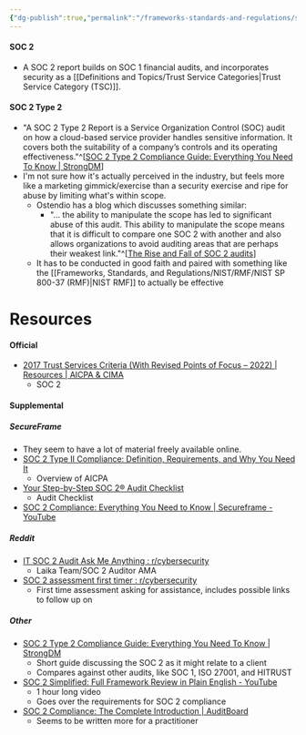 ```yaml
---
{"dg-publish":true,"permalink":"/frameworks-standards-and-regulations/soc/soc-2/","updated":"2025-06-30T14:35:53.392-07:00"}
---
```


#### SOC 2
- A SOC 2 report builds on SOC 1 financial audits, and incorporates security as a [[Definitions and Topics/Trust Service Categories\|Trust Service Category (TSC)]].

#### SOC 2 Type 2
- "A SOC 2 Type 2 Report is a Service Organization Control (SOC) audit on how a cloud-based service provider handles sensitive information. It covers both the suitability of a company’s controls and its operating effectiveness."^[[SOC 2 Type 2 Compliance Guide: Everything You Need To Know | StrongDM](https://www.strongdm.com/blog/what-is-soc-2-type-2)]
- I'm not sure how it's actually perceived in the industry, but feels more like a marketing gimmick/exercise than a security exercise and ripe for abuse by limiting what's within scope.
	- Ostendio has a blog which discusses something similar:
		- "... the ability to manipulate the scope has led to significant abuse of this audit. This ability to manipulate the scope means that it is difficult to compare one SOC 2 with another and also allows organizations to avoid auditing areas that are perhaps their weakest link."^[[The Rise and Fall of SOC 2 audits](https://www.ostendio.com/blog/the-rise-and-fall-of-soc2-audits)]
	- It has to be conducted in good faith and paired with something like the [[Frameworks, Standards, and Regulations/NIST/RMF/NIST SP 800-37 (RMF)\|NIST RMF]] to actually be effective



# Resources
#### Official
- [2017 Trust Services Criteria (With Revised Points of Focus – 2022) | Resources | AICPA & CIMA](https://www.aicpa-cima.com/resources/download/2017-trust-services-criteria-with-revised-points-of-focus-2022)
	- SOC 2 

#### Supplemental
##### SecureFrame
- They seem to have a lot of material freely available online.
- [SOC 2 Type II Compliance: Definition, Requirements, and Why You Need It](https://secureframe.com/blog/soc-2-type-ii)
	- Overview of AICPA
 - [Your Step-by-Step SOC 2® Audit Checklist](https://secureframe.com/blog/soc-2-audit-checklist)
	 - Audit Checklist
- [SOC 2 Compliance: Everything You Need to Know | Secureframe - YouTube](https://www.youtube.com/watch?v=mpxaZIUSOmc)
##### Reddit
- [IT SOC 2 Audit Ask Me Anything : r/cybersecurity](https://www.reddit.com/r/cybersecurity/comments/112z9qq/it_soc_2_audit_ask_me_anything/)
	- Laika Team/SOC 2 Auditor AMA
- [SOC 2 assessment first timer : r/cybersecurity](https://www.reddit.com/r/cybersecurity/comments/xbamb9/soc_2_assessment_first_timer/)
	- First time assessment asking for assistance, includes possible links to follow up on
##### Other
- [SOC 2 Type 2 Compliance Guide: Everything You Need To Know | StrongDM](https://www.strongdm.com/blog/what-is-soc-2-type-2)
	- Short guide discussing the SOC 2 as it might relate to a client
	- Compares against other audits, like SOC 1, ISO 27001, and HITRUST
- [SOC 2 Simplified: Full Framework Review in Plain English - YouTube](https://www.youtube.com/watch?v=2rAz9VohEdE)
	- 1 hour long video
	- Goes over the requirements for SOC 2 compliance
- [SOC 2 Compliance: The Complete Introduction | AuditBoard](https://www.auditboard.com/blog/soc-2-framework-guide-the-complete-introduction/)
	- Seems to be written more for a practitioner